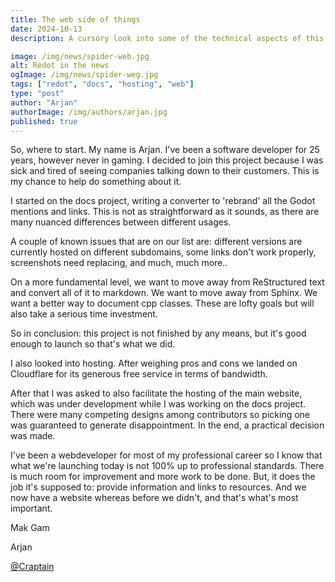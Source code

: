```yaml
---
title: The web side of things
date: 2024-10-13
description: A cursory look into some of the technical aspects of this website and related projects.

image: /img/news/spider-web.jpg
alt: Redot in the news
ogImage: /img/news/spider-weg.jpg
tags: ["redot", "docs", "hosting", "web"]
type: "post"
author: "Arjan"
authorImage: /img/authors/arjan.jpg
published: true
---
```


So, where to start. My name is Arjan. I've been a software developer for 25 years, however never in 
gaming. I decided to join this project because I was sick and tired of seeing companies talking down
to their customers. This is my chance to help do something about it.

I started on the docs project, writing a converter to 'rebrand' all the Godot mentions and links.
This is not as straightforward as it sounds, as there are many nuanced differences between different
usages.

A couple of known issues that are on our list are: different versions are currently hosted on different
subdomains, some links don't work properly, screenshots need replacing, and much, much more..

On a more fundamental level, we want to move away from ReStructured text and convert all of it to
markdown. We want to move away from Sphinx. We want a better way to document cpp classes. These are lofty
goals but will also take a serious time investment.

So in conclusion: this project is not finished by any means, but it's good enough to launch so that's
what we did.

I also looked into hosting. After weighing pros and cons we landed on Cloudflare for its generous free
service in terms of bandwidth.

After that I was asked to also facilitate the hosting of the main website, which was under development
while I was working on the docs project. There were many competing designs among contributors so picking
one was guaranteed to generate disappointment. In the end, a practical decision was made.

I've been a webdeveloper for most of my professional career so I know that what we're launching today 
is not 100% up to professional standards. There is much room for improvement and more work to be done. But,
it does the job it's supposed to: provide information and links to resources. And we now have a website 
whereas before we didn't, and that's what's most important.

Mak Gam

Arjan

[@Craptain](https://x.com/craptain)